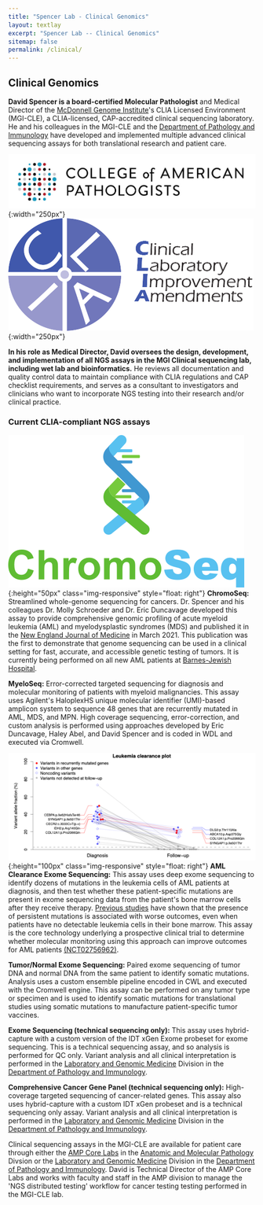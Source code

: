 ```yaml
---
title: "Spencer Lab - Clinical Genomics"
layout: textlay
excerpt: "Spencer Lab -- Clinical Genomics"
sitemap: false
permalink: /clinical/
---
```


## Clinical Genomics

**David Spencer is a board-certified Molecular Pathologist** and
Medical Director of the
[McDonnell Genome Institute](https://genome.wustl.edu)'s CLIA Licensed Environment (MGI-CLE), a CLIA-licensed, CAP-accredited clinical
sequencing laboratory. He and his colleagues in the MGI-CLE
and the
[Department of Pathology and Immunology](https://pathology.wustl.edu/)
have developed and implemented multiple advanced clinical
sequencing assays for both translational research and patient care.

![cap](/images/logopic/cap.png){:width="250px"} ![clia](/images/logopic/clia.png){:width="250px"}

**In his role as Medical Director, David oversees the design,
development, and implementation of all NGS assays in the MGI Clinical
sequencing lab, including wet lab and bioinformatics.** He
reviews all documentation and quality control data to maintain
compliance with CLIA regulations and CAP checklist requirements, and
serves as a consultant to investigators and clinicians who want to
incorporate NGS testing into their research and/or clinical practice.

### Current CLIA-compliant NGS assays

 ![chromoseq](/images/respic/chromoseq.png){:height="50px" class="img-responsive" style="float: right"} **ChromoSeq:** Streamlined
   whole-genome sequencing for cancers. Dr. Spencer and his colleagues Dr. Molly Schroeder and
   Dr. Eric Duncavage developed this assay to provide comprehensive
   genomic profiling of acute myeloid leukemia (AML) and
   myelodysplastic syndromes (MDS) and published it in the [New England
   Journal of
   Medicine](https://www.nejm.org/doi/full/10.1056/NEJMoa2024534) in
   March 2021. This publication was the first to demonstrate that
   genome sequencing can be used in a clinical setting for fast,
   accurate, and accessible genetic testing of tumors. It is currently
   being performed on all new AML patients at [Barnes-Jewish Hospital](https://www.barnesjewish.org/).


**MyeloSeq:** Error-corrected targeted sequencing for diagnosis and molecular monitoring of patients with myeloid malignancies. This assay
  uses Agilent's HaloplexHS unique molecular identifier (UMI)-based amplicon system to sequence 48 genes that are recurrently mutated in
  AML, MDS, and MPN. High coverage sequencing, error-correction, and
  custom analysis is performed using approaches developed by Eric
  Duncavage, Haley Abel, and David Spencer and is coded in WDL and
  executed via Cromwell.


 ![amlclearance](/images/respic/amlclearance.png){:height="100px" class="img-responsive" style="float: right"} **AML Clearance Exome Sequencing:** This assay uses deep exome
  sequencing to identify dozens of mutations in the leukemia cells of
  AML patients at diagnosis, and then test whether these
  patient-specific mutations are present in exome sequencing data from
  the patient's bone marrow cells
  after they receive therapy. [Previous studies](https://jamanetwork.com/journals/jama/article-abstract/2429715) have shown that the
  presence of persistent mutations is associated with worse outcomes,
  even when patients have no detectable leukemia cells in their bone
  marrow. This assay is the core technology underlying a prospective
  clinical trial to determine whether molecular monitoring using this
  approach can improve outcomes for AML patients [(NCT02756962)](https://clinicaltrials.gov/ct2/show/NCT02756962).


 **Tumor/Normal Exome Sequencing:** Paired exome
  sequencing of tumor DNA and normal DNA from the same patient to
  identify somatic mutations. Analysis uses a custom ensemble pipeline
  encoded in CWL and executed with the Cromwell engine. This assay can be performed on any
  tumor type or specimen and is used to identify somatic mutations for
  translational studies using somatic mutations to manufacture
  patient-specific tumor vaccines.


**Exome Sequencing (technical sequencing only):** This assay uses
  hybrid-capture with a custom version of the IDT xGen Exome
  probeset for exome sequencing. This is a technical sequencing assay,
  and so analysis is performed for QC only. Variant analysis and all
  clinical interpretation is performed in the [Laboratory and Genomic
  Medicine](https://pathology.wustl.edu/divisions/lgm/) Division in the
[Department of Pathology and Immunology](https://pathology.wustl.edu/).

**Comprehensive Cancer Gene Panel (technical sequencing only):**
  High-coverage targeted sequencing of cancer-related genes. This
  assay also uses hybrid-capture with a custom IDT xGen probeset and is a technical
  sequencing only assay. Variant analysis and all
  clinical interpretation is performed in the [Laboratory and Genomic Medicine](https://pathology.wustl.edu/divisions/lgm/) Division in the
  [Department of Pathology and Immunology](https://pathology.wustl.edu/).
  
Clinical sequencing assays in the MGI-CLE are available for patient
care through either the
[AMP Core Labs](https://pathology.wustl.edu/research/core-facilities/anatomic-molecular-pathology-core-lab/)
in the
[Anatomic and Molecular Pathology](https://pathology.wustl.edu/divisions/amp/)
Divsion or the
[Laboratory and Genomic Medicine](https://pathology.wustl.edu/divisions/lgm/)
Division in the
[Department of Pathology and Immunology](https://pathology.wustl.edu/). David
is Technical Director of the AMP Core Labs and works with faculty and
staff in the AMP division to manage the 'NGS
distributed testing' workflow for cancer testing testing performed in
the MGI-CLE lab.
